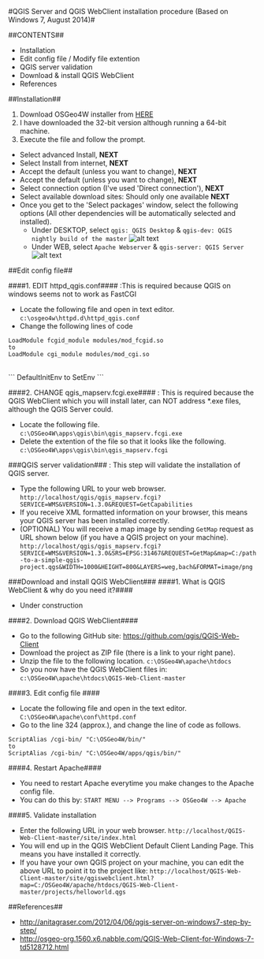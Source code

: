 #QGIS Server and QGIS WebClient installation procedure (Based on Windows 7, August 2014)#




##CONTENTS##
* Installation
* Edit config file / Modify file extention
* QGIS server validation
* Download & install QGIS WebClient
* References

##Installation##

1. Download OSGeo4W installer from [HERE]
2. I have downloaded the 32-bit version although running a 64-bit machine.
3. Execute the file and follow the prompt.
  - Select advanced Install, **NEXT**
  - Select Install from internet, **NEXT**
  - Accept the default (unless you want to change), **NEXT**
  - Accept the default (unless you want to change), **NEXT**
  - Select connection option (I've used 'Direct connection'), **NEXT**
  - Select available download sites: Should only one available **NEXT**
  - Once you get to the 'Select packages' window, select the following options (All other dependencies will be automatically selected and installed).
    - Under DESKTOP, select `qgis: QGIS Desktop` & `qgis-dev: QGIS nightly build of the master`
    ![alt text](https://cloud.githubusercontent.com/assets/8164012/3790271/e8c9bb06-1af4-11e4-9ee7-fa122374970e.png)
    - Under WEB, select `Apache Webserver` & `qgis-server: QGIS Server`
    ![alt text](https://cloud.githubusercontent.com/assets/8164012/3790272/eaf76838-1af4-11e4-9e37-f5f15b76eec8.png)

##Edit config file##

####1. EDIT httpd_qgis.conf####
:This is required because QGIS on windows seems not to work as FastCGI<br/>
  * Locate the following file and open in text editor.<br/>
    `c:\osgeo4w\httpd.d\httpd_qgis.conf`<br/>
  * Change the following lines of code<br/>
```
LoadModule fcgid_module modules/mod_fcgid.so
to
LoadModule cgi_module modules/mod_cgi.so
```
<br/>
```
DefaultInitEnv
to
SetEnv
```

####2. CHANGE qgis_mapserv.fcgi.exe####
: This is required because the QGIS WebClient which you will install later, can NOT address *.exe files, although 	the QGIS Server could.<br/>
  * Locate the following file.<br/>
    `c:\OSGeo4W\apps\qgis\bin\qgis_mapserv.fcgi.exe`<br/>
  * Delete the extention of the file so that it looks like the following.<br/>
    `c:\OSGeo4W\apps\qgis\bin\qgis_mapserv.fcgi`

###QGIS server validation###
: This step will validate the installation of QGIS server.<br/>
  * Type the following URL to your web browser.<br/>
    `http://localhost/qgis/qgis_mapserv.fcgi?SERVICE=WMS&VERSION=1.3.0&REQUEST=GetCapabilities`
  * If you receive XML formatted information on your browser, this means your QGIS server has been installed correctly.<br/>
  * (OPTIONAL) You will receive a map image by sending `GetMap` request  as URL shown below (if you have a QGIS project on your machine).<br/>
    `http://localhost/qgis/qgis_mapserv.fcgi?SERVICE=WMS&VERSION=1.3.0&SRS=EPSG:31467&REQUEST=GetMap&map=C:/path-to-a-simple-qgis-project.qgs&WIDTH=1000&HEIGHT=800&LAYERS=weg,bach&FORMAT=image/png`
  
###Download and install QGIS WebClient###
####1. What is QGIS WebClient & why do you need it?####
  * Under construction

####2. Download QGIS WebClient####
  * Go to the following GitHub site: https://github.com/qgis/QGIS-Web-Client
  * Download the project as ZIP file (there is a link to your right pane).
  * Unzip the file to the following location.
    `c:\OSGeo4W\apache\htdocs`
  * So you now have the QGIS WebClient files in: <br/>
    `c:\OSGeo4W\apache\htdocs\QGIS-Web-Client-master`

####3. Edit config file ####
  * Locate the following file and open in the text editor.
    `C:\OSGeo4W\apache\conf\httpd.conf`
  * Go to the line 324 (approx.), and change the line of code as follows.
```
ScriptAlias /cgi-bin/ "C:\OSGeo4W/bin/"
to
ScriptAlias /cgi-bin/ "C:\OSGeo4W/apps/qgis/bin/"
```
####4. Restart Apache####
  * You need to restart Apache everytime you make changes to the Apache config file.
  * You can do this by:
    `START MENU --> Programs --> OSGeo4W --> Apache`

####5. Validate installation
  * Enter the following URL in your web browser.
    `http://localhost/QGIS-Web-Client-master/site/index.html`
  * You will end up in the QGIS WebClient Default Client Landing Page. This means you have installed it correctly.
  * If you have your own QGIS project on your machine, you can edit the above URL to point it to the project like:
    `http://localhost/QGIS-Web-Client-master/site/qgiswebclient.html?map=C:/OSGeo4W/apache/htdocs/QGIS-Web-Client-master/projects/helloworld.qgs`



##References##
  * http://anitagraser.com/2012/04/06/qgis-server-on-windows7-step-by-step/
  * http://osgeo-org.1560.x6.nabble.com/QGIS-Web-Client-for-Windows-7-td5128712.html


[HERE]:https://www.qgis.org/en/site/forusers/download.html
